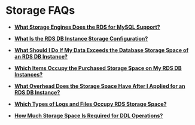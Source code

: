 # Storage FAQs<a name="en-us_topic_0044522849"></a>

-   **[What Storage Engines Does the RDS for MySQL Support?](what-storage-engines-does-the-rds-for-mysql-support.md)**  

-   **[What Is the RDS DB Instance Storage Configuration?](what-is-the-rds-db-instance-storage-configuration.md)**  

-   **[What Should I Do If My Data Exceeds the Database Storage Space of an RDS DB Instance?](what-should-i-do-if-my-data-exceeds-the-database-storage-space-of-an-rds-db-instance.md)**  

-   **[Which Items Occupy the Purchased Storage Space on My RDS DB Instances?](which-items-occupy-the-purchased-storage-space-on-my-rds-db-instances.md)**  

-   **[What Overhead Does the Storage Space Have After I Applied for an RDS DB Instance?](what-overhead-does-the-storage-space-have-after-i-applied-for-an-rds-db-instance.md)**  

-   **[Which Types of Logs and Files Occupy RDS Storage Space?](which-types-of-logs-and-files-occupy-rds-storage-space.md)**  

-   **[How Much Storage Space Is Required for DDL Operations?](how-much-storage-space-is-required-for-ddl-operations.md)**  



